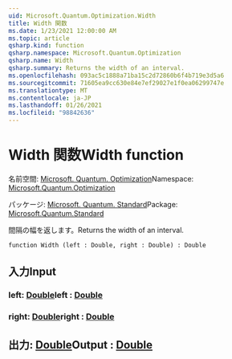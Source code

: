 ```yaml
---
uid: Microsoft.Quantum.Optimization.Width
title: Width 関数
ms.date: 1/23/2021 12:00:00 AM
ms.topic: article
qsharp.kind: function
qsharp.namespace: Microsoft.Quantum.Optimization
qsharp.name: Width
qsharp.summary: Returns the width of an interval.
ms.openlocfilehash: 093ac5c1888a71ba15c2d72860b6f4b719e3d5a6
ms.sourcegitcommit: 71605ea9cc630e84e7ef29027e1f0ea06299747e
ms.translationtype: MT
ms.contentlocale: ja-JP
ms.lasthandoff: 01/26/2021
ms.locfileid: "98842636"
---
```

# <a name="width-function"></a><span data-ttu-id="28ace-102">Width 関数</span><span class="sxs-lookup"><span data-stu-id="28ace-102">Width function</span></span>

<span data-ttu-id="28ace-103">名前空間: [Microsoft. Quantum. Optimization](xref:Microsoft.Quantum.Optimization)</span><span class="sxs-lookup"><span data-stu-id="28ace-103">Namespace: [Microsoft.Quantum.Optimization](xref:Microsoft.Quantum.Optimization)</span></span>

<span data-ttu-id="28ace-104">パッケージ: [Microsoft. Quantum. Standard](https://nuget.org/packages/Microsoft.Quantum.Standard)</span><span class="sxs-lookup"><span data-stu-id="28ace-104">Package: [Microsoft.Quantum.Standard](https://nuget.org/packages/Microsoft.Quantum.Standard)</span></span>


<span data-ttu-id="28ace-105">間隔の幅を返します。</span><span class="sxs-lookup"><span data-stu-id="28ace-105">Returns the width of an interval.</span></span>

```qsharp
function Width (left : Double, right : Double) : Double
```


## <a name="input"></a><span data-ttu-id="28ace-106">入力</span><span class="sxs-lookup"><span data-stu-id="28ace-106">Input</span></span>

### <a name="left--double"></a><span data-ttu-id="28ace-107">left: [Double](xref:microsoft.quantum.lang-ref.double)</span><span class="sxs-lookup"><span data-stu-id="28ace-107">left : [Double](xref:microsoft.quantum.lang-ref.double)</span></span>




### <a name="right--double"></a><span data-ttu-id="28ace-108">right: [Double](xref:microsoft.quantum.lang-ref.double)</span><span class="sxs-lookup"><span data-stu-id="28ace-108">right : [Double](xref:microsoft.quantum.lang-ref.double)</span></span>





## <a name="output--double"></a><span data-ttu-id="28ace-109">出力: [Double](xref:microsoft.quantum.lang-ref.double)</span><span class="sxs-lookup"><span data-stu-id="28ace-109">Output : [Double](xref:microsoft.quantum.lang-ref.double)</span></span>

